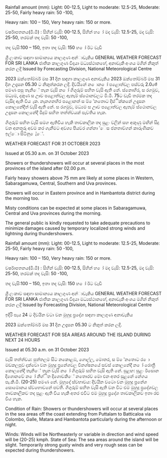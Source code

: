 Rainfall amount (mm): Light: 00-12.5, Light to moderate: 12.5-25, Moderate: 25-50, Fairly heavy rain: 50 -100,

Heavy rain: 100 – 150, Very heavy rain: 150 or more.

වර්ෂාපතනය(මි.මී) : සිහින් වැසි: 00-12.5, සිහින් හ ෝ මද වැසි: 12.5-25, මද වැසි: 25-50, තරමක් තද වැසි: 50 -100,

තද වැසි:100 – 150, ඉතා තද වැසි: 150 හ ෝ ඊට වැඩි

ශ්‍රී ලංකාව සඳහා සාමාන්‍යය කාලගුණ අන්‍ාවැකිය GENERAL WEATHER FORECAST FOR SRI LANKA ජාතික කාලගුණ විදයා මධ්‍යස්ථානහේ, අනාවැකි අංශය මගින් නිකුත් කරන ලදි Issued by Forecasting Division, National Meteorological Centre

2023 ඔක්තෝම්බර් මස 31 දින සඳහා කාලගුණ අනාවැකිය 2023 ඔක්තෝම්බර් මස 31 දින උදෑසන 05.30 ට නිකුත්කරන ලදි. දිවයිනේ න ොන ෝ පළොත්වල පස්වරු 2.00ේ පමණ පසු තැනිේ තැන වැසි න ෝ ගිගුරුම් සහිත වැසි ඇති නේ. ස්නොහිර, ස රගමුව, මධ්‍යම, දකුණ ස ඌව පළොත්වල ඇතැම් ස්ථොනවලට මි.මී. 75ට වැඩි තරමක තද වැසිද ඇති විය ැක. නැනගනහිර පළොනත් ස ම් ේනතොට දිස්ික්කනේ උදෑසන කොලනේදීත් වැසි ඇති නේ. ස රගමුව, මධ්‍යම ස ඌව පළොත්වල ඇතැම් ස්ථොනවල උදෑසන කොලනේදී මීදුම් සහිත තත්ත්වයක් පැවතිය හැක.

ගිගුරුම් සහිත වැසි සමග ඇතිවිය හැකි තාවකාලික තද සුළං වලින් සහ අකුණු මඟින් සිදු වන අනතුරු අවම කර ගැනීමට අවශ්‍ය පියවර ගන්නා ්ෙස ජනතාව්ගන් කාරුණිකව ඉල්ො සිටිනු ෙැ්ේ.

WEATHER FORECAST FOR 31 OCTOBER 2023

Issued at 05.30 a.m. on 31 October 2023

Showers or thundershowers will occur at several places in the most provinces of the island after 02.00 p.m.

Fairly heavy showers above 75 mm are likely at some places in Western, Sabaragamuwa, Central, Southern and Uva provinces.

Showers will occur in Eastern province and in Hambantota district during the morning too.

Misty conditions can be expected at some places in Sabaragamuwa, Central and Uva provinces during the morning.

The general public is kindly requested to take adequate precautions to minimize damages caused by temporary localized strong winds and lightning during thundershowers.

Rainfall amount (mm): Light: 00-12.5, Light to moderate: 12.5-25, Moderate: 25-50, Fairly heavy rain: 50 -100,

Heavy rain: 100 – 150, Very heavy rain: 150 or more.

වර්ෂාපතනය(මි.මී) : සිහින් වැසි: 00-12.5, සිහින් හ ෝ මද වැසි: 12.5-25, මද වැසි: 25-50, තරමක් තද වැසි: 50 -100,

තද වැසි:100 – 150, ඉතා තද වැසි: 150 හ ෝ ඊට වැඩි

ශ්‍රී ලංකාව සඳහා සාමාන්‍යය කාලගුණ අන්‍ාවැකිය GENERAL WEATHER FORECAST FOR SRI LANKA ජාතික කාලගුණ විදයා මධ්‍යස්ථානහේ, අනාවැකි අංශය මගින් නිකුත් කරන ලදි Issued by Forecasting Division, National Meteorological Centre

ඉදිරි පැය 24 ට දිවයින වටා වන මුහුදු ප්‍රදේශ සඳහා කාලගුණ අනාවැකිය

2023 ඔක්තෝම්බර් මස 31 දින උදෑසන 05.30 ට නිකුත් කරන ලදි.

WEATHER FORECAST FOR SEA AREAS AROUND THE ISLAND DURING NEXT 24 HOURS

Issued at 05.30 a.m. on 31 October 2023

වැසි තත්ත්වය: පුත්තලම සිට නකොළඹ, ගොල්ල, මොතර, ස ම් ේනතොට ර ො මඩකලපුව දක්වො වන මුහුදු ප්‍රනේශවල විනශ්ෂනයේ සවස් කොලනේදී න ෝ රොත්‍රී කොලනේදී තැනිේ තැන වැසි න ෝ ගිගුරුම් සහිත වැසි ඇති නේ. සුළඟ: සුළං ඊසොන දිශොනවේ න ෝ නිශ්ිත දිශොවකිේ නතොරව මො එන අතර සුළනේ නේගය පැ.කි.මී. (20-25) පමණ නේ. මුහුදේ ස්වභාවය: දිවයින වටො වන මුහුදු ප්‍රනේශ සොමොනය ස්වභොවනේ පවතී. ගිගුරුම් සහිත වැසි ඇති වන විට එම මුහුදු ප්‍රදේශවල තාවකාලිකව තද සුළං ඇති විය හැකි අතර එවිට එම මුහුදු ප්‍රදේශ තාවකාලිකව ඉතා රළු විය හැක.

Condition of Rain: Showers or thundershowers will occur at several places in the sea areas off the coast extending from Puttalam to Batticaloa via Colombo, Galle, Matara and Hambantota particularly during the afternoon or night.

Winds: Winds will be Northeasterly or variable in direction and wind speed will be (20-25) kmph. State of Sea: The sea areas around the island will be slight. Temporarily strong gusty winds and very rough seas can be expected during thundershowers.